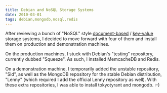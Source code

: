 ```yaml
---
title: Debian and NoSQL Storage Systems
date: 2010-03-01
tags: debian,mongodb,nosql,redis
---
```

After reviewing a bunch of "NoSQL" style [document-based](http://www.docunext.com/2010/02/redis-memcachedb-or-couchdb.html) / [key-value](http://www.docunext.com/2010/02/redis-and-tokyo-tyrant.html) storage systems, I decided to move forward with four of them and install them on production and demonstration machines.

On the production machines, I stuck with Debian's "testing" repository, currently dubbed "Squeeze". As such, I installed MemcacheDB and Redis.

On a demonstration machine, I temporarily added the unstable repository, "Sid", as well as the MongoDB repository for the stable Debian distribution, "Lenny" (which required I add the official Lenny repository as well). With these extra repositories, I was able to install tokyotyrant and mongodb. :-)

